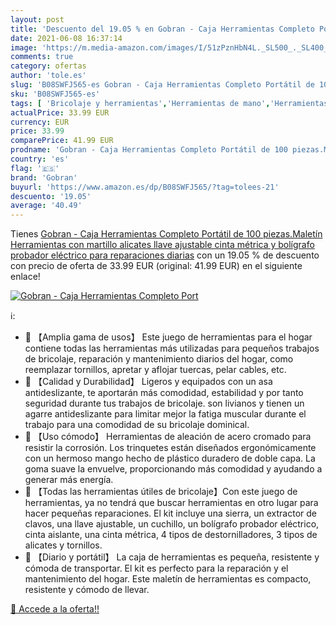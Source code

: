 ```yaml
---
layout: post
title: 'Descuento del 19.05 % en Gobran - Caja Herramientas Completo Port'
date: 2021-06-08 16:37:14
image: 'https://m.media-amazon.com/images/I/51zPznHbN4L._SL500_._SL400_.jpg'
comments: true
category: ofertas
author: 'tole.es'
slug: 'B08SWFJ565-es Gobran - Caja Herramientas Completo Portátil de 100...'
sku: 'B08SWFJ565-es'
tags: [ 'Bricolaje y herramientas','Herramientas de mano','Herramientas manuales y eléctricas','Juegos de herramientas manuales','bolígrafo','gobran', ]
actualPrice: 33.99 EUR
currency: EUR
price: 33.99
comparePrice: 41.99 EUR
prodname: 'Gobran - Caja Herramientas Completo Portátil de 100 piezas.Maletín Herramientas con martillo  alicates  llave ajustable  cinta métrica y bolígrafo probador eléctrico para reparaciones diarias'
country: 'es'
flag: '🇪🇸'
brand: 'Gobran'
buyurl: 'https://www.amazon.es/dp/B08SWFJ565/?tag=tolees-21'
descuento: '19.05'
average: '40.49'
---
```


Tienes [Gobran - Caja Herramientas Completo Portátil de 100 piezas.Maletín Herramientas con martillo  alicates  llave ajustable  cinta métrica y bolígrafo probador eléctrico para reparaciones diarias](https://www.amazon.es/dp/B08SWFJ565/?tag=tolees-21) con un 19.05 % de descuento con precio de oferta de 33.99 EUR (original: 41.99 EUR) en el siguiente enlace!

[![Gobran - Caja Herramientas Completo Port](https://m.media-amazon.com/images/I/51zPznHbN4L._SL500_._SL400_.jpg)](https://www.amazon.es/dp/B08SWFJ565/?tag=tolees-21)

ℹ️:

- 🔨 【Amplia gama de usos】 Este juego de herramientas para el hogar contiene todas las herramientas más utilizadas para pequeños trabajos de bricolaje, reparación y mantenimiento diarios del hogar, como reemplazar tornillos, apretar y aflojar tuercas, pelar cables, etc.
- 🔩 【Calidad y Durabilidad】 Ligeros y equipados con un asa antideslizante, te aportarán más comodidad, estabilidad y por tanto seguridad durante tus trabajos de bricolaje. son livianos y tienen un agarre antideslizante para limitar mejor la fatiga muscular durante el trabajo para una comodidad de su bricolaje dominical.
- 🔧 【Uso cómodo】 Herramientas de aleación de acero cromado para resistir la corrosión. Los trinquetes están diseñados ergonómicamente con un hermoso mango hecho de plástico duradero de doble capa. La goma suave la envuelve, proporcionando más comodidad y ayudando a generar más energía.
- 🔨 【Todas las herramientas útiles de bricolaje】Con este juego de herramientas, ya no tendrá que buscar herramientas en otro lugar para hacer pequeñas reparaciones. El kit incluye una sierra, un extractor de clavos, una llave ajustable, un cuchillo, un bolígrafo probador eléctrico, cinta aislante, una cinta métrica, 4 tipos de destornilladores, 3 tipos de alicates y tornillos.
- 🔧 【Diario y portátil】 La caja de herramientas es pequeña, resistente y cómoda de transportar. El kit es perfecto para la reparación y el mantenimiento del hogar. Este maletín de herramientas es compacto, resistente y cómodo de llevar.

[🛒 Accede a la oferta!!](https://www.amazon.es/dp/B08SWFJ565/?tag=tolees-21)
